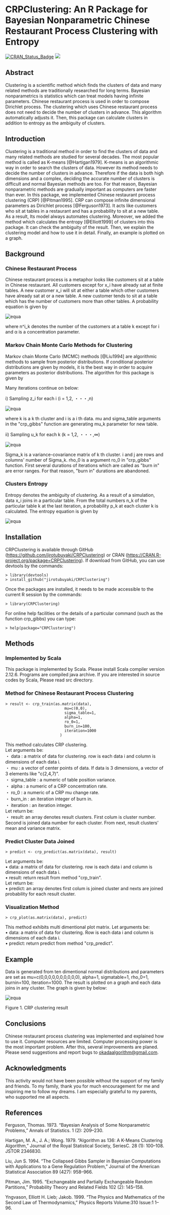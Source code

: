 # CRPClustering: An R Package for Bayesian Nonparametric Chinese Restaurant Process Clustering with Entropy 
  
[![CRAN_Status_Badge](http://www.r-pkg.org/badges/version/CRPClustering)](http://cran.r-project.org/package=CRPClustering)
[![](http://cranlogs.r-pkg.org/badges/grand-total/CRPClustering)](http://cran.rstudio.com/web/packages/CRPClustering/index.html)
## Abstract
Clustering is a scientific method which finds the clusters of data and many related methods are traditionally researched for long terms. Bayesian nonparametrics is statistics which can treat models having infinite parameters. Chinese restaurant process is used in order to compose Dirichlet process. The clustering which uses Chinese restaurant process does not need to decide the number of clusters in advance. This algorithm automatically adjusts it. Then, this package can calculate clusters in addition to entropy as the ambiguity of clusters.

## Introduction
Clustering is a traditional method in order to find the clusters of data and many related methods are studied for several decades. The most popular method is called as K-means [@Hartigan1979]. K-means is an algorithmic way in order to search the clusters of data. However its method needs to decide the number of clusters in advance. Therefore if the data is both high dimensions and a complex, deciding the accurate number of clusters is difficult and normal Bayesian methods are too. For that reason, Bayesian nonparametric methods are gradually important as computers are faster than ever. In this package, we implemented Chinese restaurant process clustering  (CRP) [@Pitman1995]. CRP can compose infinite dimensional parameters as Dirichlet process [@Ferguson1973]. It acts like customers who sit at tables in a restaurant and has a probability to sit at a new table. As a result, Its model always automates clustering. Moreover, we added the method which calculates the entropy [@Elliott1999] of clusters into this package. It can check the ambiguity of the result. Then, we explain the clustering model and how to use it in detail. Finally, an example is plotted on a graph.

## Background
### Chinese Restaurant Process
Chinese restaurant process is a metaphor looks like customers sit at a table in Chinese restaurant. All customers except for x_i have already sat at finite tables. A new customer x_i will sit at either a table which other customers have already sat at or a new table. A new customer tends to sit at a table which has the number of customers more than other tables. A probability equation is given by    

![equa](./readme_images/equation_1.png "eque")

where n^i_k denotes the number of the customers at a table k except for i and α is a concentration parameter.

### Markov Chain Monte Carlo Methods for Clustering
Markov chain Monte Carlo (MCMC) methods [@Liu1994] are algorithmic methods to sample from posterior distributions. If conditional posterior distributions are given by models, it is the best way in order to acquire parameters as posterior distributions. The algorithm for this package is given by    

Many iterations continue on below:  

i) Sampling z_i for each i (i = 1,2, ・・・,n)

![equa](./readme_images/equation_2.png "eque")

where k is a k th cluster and i is a i th data. mu and sigma_table arguments in the "crp_gibbs" function are generating mu_k parameter for new table.  

ii) Sampling u_k for each k (k = 1,2, ・・・,∞)

![equa](./readme_images/equation_3.png "eque")

Sigma_k is a variance-covariance matrix of k th cluster. i and j are rows and columns' number of Sigma_k. rho_0 is a argument ro_0 in "crp_gibbs" function. First several durations of iterations which are called as "burn in" are error ranges. For that reason, "burn in" durations are abandoned.  

### Clusters Entropy
Entropy denotes the ambiguity of clustering. As a result of a simulation, data x_i joins in a particular table. From the total numbers n_k of the particular table k at the last iteration, a probability p_k at each cluster k is calculated. The entropy equation is given by

![equa](./readme_images/equation_4.png "eque")


## Installation
CRPClustering is available through GitHub (https://github.com/jirotubuyaki/CRPClustering) or CRAN (https://CRAN.R-project.org/package=CRPClustering). If download from GitHub, you can use devtools by the commands:

```
> library(devtools)
> install_github("jirotubuyaki/CRPClustering")
```

Once the packages are installed, it needs to be made accessible to the current R session by the commands:

```
> library(CRPClustering)
```

For online help facilities or the details of a particular command (such as the function crp_gibbs) you can type:

```
> help(package="CRPClustering")
```

## Methods

### Implemented by Scala

This package is implemented by Scala. Please install Scala compiler version 2.12.6. Programs are compiled java archive. If you are interested in source codes by Scala, Please read src directory.

### Method for Chinese Restaurant Process Clustering  

```
> result <- crp_train(as.matrix(data),
                          mu=c(0,0),
                          sigma_table=1,
                          alpha=1,
                          ro_0=1,
                          burn_in=100,
                          iteration=1000
                        )
```

This method calculates CRP clustering.  
Let arguments be:  
  ・ data : a matrix of data for clustering. row is each data i and column is dimensions of each data i.  
  ・ mu : a vector of center points of data. If data is 3 dimensions, a vector of 3 elements like "c(2,4,7)".  
  ・ sigma_table : a numeric of table position variance.  
  ・ alpha : a numeric of a CRP concentration rate.  
  ・ ro_0 : a numeric of a CRP mu change rate.  
  ・ burn_in : an iteration integer of burn in.  
  ・ iteration : an iteration integer.  
Let return be:  
  ・ result: an array denotes result clusters. First colum is cluster number. Second is joined data number for each cluster. From next, result clusters’ mean and variance matrix.
  
### Predict Cluster Data Joined  
```
> predict <- crp_predict(as.matrix(data), result)
```
  
Let arguments be:  
  • data: a matrix of data for clustering. row is each data i and column is dimensions of each data i.  
  • result: return result from method "crp_train".  
Let return be:  
  • predict: an array denotes first colum is joined cluster and nexts are joined probability for each result cluster.

### Visualization Method

```
> crp_plot(as.matrix(data), predict)
```

This method exhibits multi dimentional plot matrix. Let arguments be:  
  • data: a matrix of data for clustering. Row is each data i and column is dimensions of each data i.  
  • predict: return predict from method "crp_predict".  

## Example
Data is generated from ten dimentional normal distributions and parameters are set as mu=c(0,0,0,0,0,0,0,0,0,0), alpha=1, sigmatable=1, rho_0=1, burnin=100, iteration=1000. The result is plotted on a graph and each data joins in any cluster. The graph is given by below:

![equa](./readme_images/figure_1.png "eque")

Figure 1. CRP clustering result

## Conclusions
Chinese restaurant process clustering was implemented and explained how to use it. Computer resources are limited. Computer processing power is the most important problem. After this, several improvements are planed. Please send suggestions and report bugs to okadaalgorithm@gmail.com.

## Acknowledgments
This activity would not have been possible without the support of my family and friends. To my family, thank you for much encouragement for me and inspiring me to follow my dreams. I am especially grateful to my parents, who supported me all aspects.  

## References
Ferguson, Thomas. 1973. “Bayesian Analysis of Some Nonparametric Problems,” Annals of Statistics. 1 (2):
209–230.  

Hartigan, M. A., J. A.; Wong. 1979. “Algorithm as 136: A K-Means Clustering Algorithm,” Journal of the Royal Statistical Society, SeriesC. 28 (1): 100–108. JSTOR 2346830.

Liu, Jun S. 1994. “The Collapsed Gibbs Sampler in Bayesian Computations with Applications to a Gene Regulation Problem,” Journal of the American Statistical Association 89 (427): 958–966.

Pitman, Jim. 1995. “Exchangeable and Partially Exchangeable Random Partitions,” Probability Theory and Related Fields 102 (2): 145–158.  

Yngvason, Elliott H. Lieb; Jakob. 1999. “The Physics and Mathematics of the Second Law of Thermodynamics,” Physics Reports Volume:310 Issue:1 1–96.  
